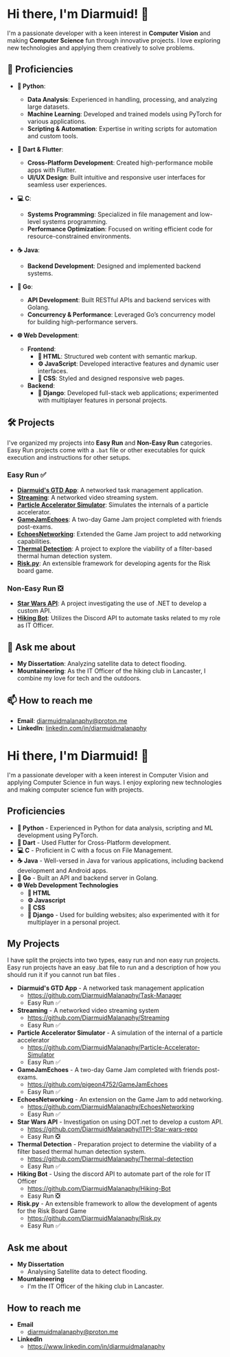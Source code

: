 # Hi there, I'm Diarmuid! 👋
I'm a passionate developer with a keen interest in **Computer Vision** and making **Computer Science** fun through innovative projects. I love exploring new technologies and applying them creatively to solve problems.

## 🚀 Proficiencies
- **🐍 Python**: 
  - **Data Analysis**: Experienced in handling, processing, and analyzing large datasets.
  - **Machine Learning**: Developed and trained models using PyTorch for various applications.
  - **Scripting & Automation**: Expertise in writing scripts for automation and custom tools.
  
- **🎯 Dart & Flutter**: 
  - **Cross-Platform Development**: Created high-performance mobile apps with Flutter.
  - **UI/UX Design**: Built intuitive and responsive user interfaces for seamless user experiences.

- **💻 C**: 
  - **Systems Programming**: Specialized in file management and low-level systems programming.
  - **Performance Optimization**: Focused on writing efficient code for resource-constrained environments.

- **☕ Java**: 
  - **Backend Development**: Designed and implemented backend systems.
  
- **🦍 Go**: 
  - **API Development**: Built RESTful APIs and backend services with Golang.
  - **Concurrency & Performance**: Leveraged Go’s concurrency model for building high-performance servers.

- **🌐 Web Development**:
  - **Frontend**: 
    - **📝 HTML**: Structured web content with semantic markup.
    - **⚙️ JavaScript**: Developed interactive features and dynamic user interfaces.
    - **🎨 CSS**: Styled and designed responsive web pages.
  - **Backend**: 
    - **🌿 Django**: Developed full-stack web applications; experimented with multiplayer features in personal projects.

## 🛠️ Projects
I've organized my projects into **Easy Run** and **Non-Easy Run** categories. Easy Run projects come with a `.bat` file or other executables for quick execution and instructions for other setups.

### Easy Run ✅
- **[Diarmuid's GTD App](https://github.com/DiarmuidMalanaphy/Task-Manager)**: A networked task management application.
- **[Streaming](https://github.com/DiarmuidMalanaphy/Streaming)**: A networked video streaming system.
- **[Particle Accelerator Simulator](https://github.com/DiarmuidMalanaphy/Particle-Accelerator-Simulator)**: Simulates the internals of a particle accelerator.
- **[GameJamEchoes](https://github.com/pigeon4752/GameJamEchoes)**: A two-day Game Jam project completed with friends post-exams.
- **[EchoesNetworking](https://github.com/DiarmuidMalanaphy/EchoesNetworking)**: Extended the Game Jam project to add networking capabilities.
- **[Thermal Detection](https://github.com/DiarmuidMalanaphy/Thermal-detection)**: A project to explore the viability of a filter-based thermal human detection system.
- **[Risk.py](https://github.com/DiarmuidMalanaphy/Risk.py)**: An extensible framework for developing agents for the Risk board game.

### Non-Easy Run ❎
- **[Star Wars API](https://github.com/DiarmuidMalanaphy/ITPI-Star-wars-repo)**: A project investigating the use of .NET to develop a custom API.
- **[Hiking Bot](https://github.com/DiarmuidMalanaphy/Hiking-Bot)**: Utilizes the Discord API to automate tasks related to my role as IT Officer.

## 💬 Ask me about
- **My Dissertation**: Analyzing satellite data to detect flooding.
- **Mountaineering**: As the IT Officer of the hiking club in Lancaster, I combine my love for tech and the outdoors.

## 📫 How to reach me
- **Email**: [diarmuidmalanaphy@proton.me](mailto:diarmuidmalanaphy@proton.me)
- **LinkedIn**: [linkedin.com/in/diarmuidmalanaphy](https://www.linkedin.com/in/diarmuidmalanaphy)



# Hi there, I'm Diarmuid! 👋
I'm a passionate developer with a keen interest in Computer Vision and applying Computer Science in fun ways.
I enjoy exploring new technologies and making computer science fun with projects.

## Proficiencies
  - **🐍 Python** - Experienced in Python for data analysis, scripting and ML development using PyTorch.
  - **🎯 Dart**  - Used Flutter for Cross-Platform development.
  - **💻 C** - Proficient in C with a focus on File Management.
  - **☕ Java** - Well-versed in Java for various applications, including backend development and Android apps.
  - **🦍 Go** - Built an API and backend server in Golang.
  - **🌐 Web Development Technologies**
     - **📝 HTML** 
     - **⚙️ Javascript**
     - **🎨 CSS** 
     - **🌿 Django** -  Used for building websites; also experimented with it for multiplayer in a personal project.


## My Projects
I have split the projects into two types, easy run and non easy run projects. Easy run projects have an easy .bat file to run and a description of how you should run it if you cannot run bat files .
  - **Diarmuid's GTD App** - A networked task management application
    - https://github.com/DiarmuidMalanaphy/Task-Manager
    - Easy Run  ✅
  - **Streaming** - A networked video streaming system
    - https://github.com/DiarmuidMalanaphy/Streaming
    - Easy Run ✅
  - **Particle Accelerator Simulator** - A simulation of the internal of a particle accelerator
    - https://github.com/DiarmuidMalanaphy/Particle-Accelerator-Simulator
    - Easy Run ✅
  - **GameJamEchoes** - A two-day Game Jam completed with friends post-exams.
    - https://github.com/pigeon4752/GameJamEchoes
    - Easy Run ✅
  - **EchoesNetworking** - An extension on the Game Jam to add networking.
    - https://github.com/DiarmuidMalanaphy/EchoesNetworking
    - Easy Run ✅
  - **Star Wars API** - Investigation on using DOT.net to develop a custom API.
    - https://github.com/DiarmuidMalanaphy/ITPI-Star-wars-repo
    - Easy Run ❎
  - **Thermal Detection** - Preparation project to determine the viability of a filter based thermal human detection system.
    - https://github.com/DiarmuidMalanaphy/Thermal-detection
    - Easy Run ✅
  - **Hiking Bot** - Using the discord API to automate part of the role for IT Officer
    - https://github.com/DiarmuidMalanaphy/Hiking-Bot
    - Easy Run ❎
  - **Risk.py** - An extensible framework to allow the development of agents for the Risk Board Game
    - https://github.com/DiarmuidMalanaphy/Risk.py
    - Easy Run ✅  
      

## Ask me about 
  - **My Dissertation**
    - Analysing Satellite data to detect flooding.
  - **Mountaineering**
    - I'm the IT Officer of the hiking club in Lancaster.
    

## How to reach me 
  - **Email**
    - diarmuidmalanaphy@proton.me
  - **LinkedIn**
    - https://www.linkedin.com/in/diarmuidmalanaphy

  








